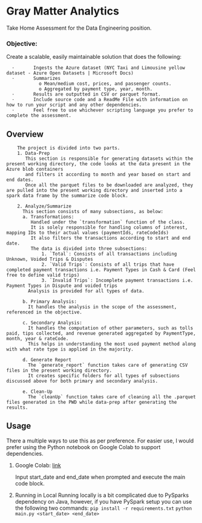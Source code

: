 # Gray Matter Analytics
Take Home Assessment for the Data Engineering position.

### Objective: 

Create a scalable, easily maintainable solution that does the following: 

      ·       Ingests the Azure dataset (NYC Taxi and Limousine yellow dataset - Azure Open Datasets | Microsoft Docs) 
      ·       Summarizes  
                o Mean/medium cost, prices, and passenger counts. 
                o Aggregated by payment type, year, month.       
      ·       Results are outputted in CSV or parquet format.       
      ·       Include source code and a ReadMe File with information on how to run your script and any other dependencies. 
      ·       Feel free to use whichever scripting language you prefer to complete the assessment.  

## Overview

        The project is divided into two parts. 
        1. Data-Prep
           This section is responsible for generating datasets within the present working directory, the code looks at the data present in the Azure blob containers 
           and filters it according to month and year based on start and end dates. 
           Once all the parquet files to be downloaded are analyzed, they are pulled into the present working directory and inserted into a spark data frame by the summarize code block. 
          
        2. Analyze/Summarize 
          This section consists of many subsections, as below: 
          a. Transformations:
             Handled under the `transformation` function of the class.
             It is solely responsible for handling columns of interest, mapping IDs to their actual values (paymentIds, rateCodeIds) 
             It also filters the transactions according to start and end date.
             The data is divided into three subsections:
                 1. `Total`: Consists of all transactions including Unknown, Voided Trips & Disputes
                 2. `Valid Trips`: Consists of all trips that have completed payment transactions i.e. Payment Types in Cash & Card (Feel free to define valid trips)
                 3. `Invalid Trips`: Incomplete payment transactions i.e. Payment Types in Dispute and voided trips
            Analysis is provided for all types of data.
          
          b. Primary Analysis:
            It handles the analysis in the scope of the assessment, referenced in the objective.

          c. Secondary Analysis:
            It handles the computation of other parameters, such as tolls paid, tips collected, and revenue generated aggregated by PaymentType, month, year & rateCode.
            This helps in understanding the most used payment method along with what rate type is applied in the majority.

          d. Generate Report
            The `generate_report` function takes care of generating CSV files in the present working directory.
            It creates specific folders for all types of subsections discussed above for both primary and secondary analysis.

          e. Clean-Up
            The `cleanUp` function takes care of cleaning all the .parquet files generated in the PWD while data-prep after generating the results.
          
            

## Usage
There a multiple ways to use this as per preference. For easier use, I would prefer using the Python notebook on Google Colab to support dependencies.
  1. Google Colab: [link](https://github.com/Neelharia97/GrayMatterAnalytics/blob/main/GrayMatterAnalytics.ipynb) 

     Input start_date and end_date when prompted and execute the main code block. 
  
  3. Running in Local
    Running locally is a bit complicated due to PySparks dependency on Java, however, if you have PySpark setup you can use the following two commands:
       `pip install -r requirements.txt`
      `python main.py <start_date> <end_date>`


